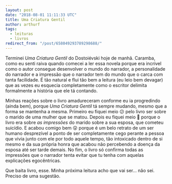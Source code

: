 ```yaml
---
layout: post
date: "2018-08-01 11:11:33 UTC"
title: Uma Criatura Gentil
author: arthurf
tags:
  - leituras
  - livros
redirect_from: "/post/658049293789298688/"
---
```


Terminei _Uma Criatura Gentil_ do Dostoiévski hoje de manhã. Caramba, como eu senti raiva quando comecei a ler essa novela porque era incrível como o autor consegue desenvolver o mundo do narrador, a personalidade do narrador e a impressão que o narrador tem do mundo que o carca com tanta facilidade. É tão natural e flui tão bem a leitura (eu leio bem devagar) que as vezes eu esquecia completamente como o escritor delimita formalmente a história que ele tá contando.

Minhas reações sobre o livro amadureceram conforme eu ia progredindo (ainda bem), porque _Uma Criatura Gentil_ tá sempre mudando, mesmo que a forma se mantenha a mesma. Primeiro eu fiquei meio 😕 pelo livro ser sobre o marido de uma mulher que se matou. Depois eu fiquei meio 🤔 porque o livro era sobre _as impressões_ do marido sobre a sua esposa, que cometeu suicídio. E acabou comigo bem 😲 porque é um belo retrato de um ser humano desprezível a ponto de ser completamente cego perante a pessoa que vivia junto com ele por todo aquele tempo, tão intoxicado dentro de si mesmo e da sua própria honra que acabou não percebendo a doença da esposa até ser tarde demais. No fim, o livro só confirma todas as impressões que o narrador tenta evitar que tu tenha com aquelas explicações egocêntricas.

Que baita livro, esse. Minha próxima leitura acho que vai ser… não sei. Preciso de uma sugestão.
